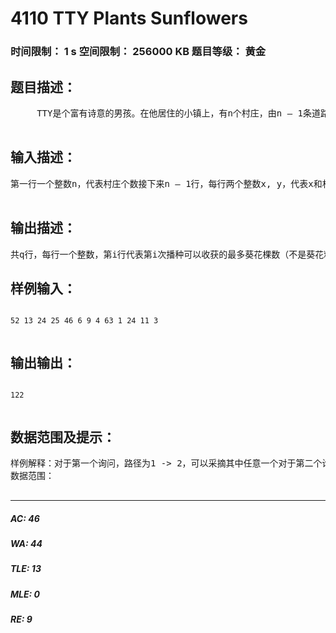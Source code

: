 # 4110 TTY Plants Sunflowers   
### 时间限制： 1 s     空间限制： 256000 KB     题目等级： 黄金  
## 题目描述：  

<pre>
     TTY是个富有诗意的男孩。在他居住的小镇上，有n个村庄，由n – 1条道路连接着。这里的生活和谐而又宁静。有一天TTY偶然阅读到一篇杂志上的文章《阳光下的向日葵》，深受感动。特别是其中一位小女孩的故事让他记忆犹新。于是他买来葵花籽，决定也像那位小女孩一样，给村民播种向日葵，把美丽和阳光带给村庄里的每一个人。     于是TTY决定在每次播种前选择两个村庄，然后从其中一个村庄出发，在这两个村庄的道路上的每一个村庄（包括起始点）种上一颗向日葵，在编号i的村庄播种在可以长出Wi个葵花籽，而且向日葵受到天神Owaski的保护，在生长过程中不会被人采摘。若干天后，待到向日葵成熟时，TTY又会以相同的路径去采摘那些向日葵上的葵花籽，无论是否采摘，每一次播种的向日葵都会在下一次播种前死亡。但是有轻微强迫症的他，不会采摘比他采摘的上一朵葵花籽相等或者更少的向日葵。而TTY并不知道这些数据，只能凭着感觉开始采摘，他想在更多的向日葵上采摘葵花籽，你能告诉他可以最多采摘的向日葵棵数吗？   

</pre>
  
  
## 输入描述：  

<pre>
第一行一个整数n，代表村庄个数接下来n – 1行，每行两个整数x, y，代表x和村庄y之间有道路相连接下来一行n个整数W1 … Wn，代表每个村庄的可以长出的葵花籽数目接下来一行一个整数q，代表询问个数接下来q行，每行两个整数s, t，代表播种的起点和终点  

</pre>
  
  
## 输出描述：  

<pre>
共q行，每行一个整数，第i行代表第i次播种可以收获的最多葵花棵数（不是葵花籽数）。
</pre>
  
  
## 样例输入：  

<pre><code>
52 13 24 25 46 6 9 4 63 1 24 11 3  

</code></pre>
  
  
## 输出输出：  

<pre><code>
122  

</code></pre>
  
  
## 数据范围及提示：  

<pre>
样例解释：对于第一个询问，路径为1 -> 2，可以采摘其中任意一个对于第二个询问，路径为4 -> 2 -> 1，可以先采摘4，后采摘2和1中任意一个对于第三个询问，路径为1 -> 2 -> 3，可以先采摘1和2 中任意一个，后采摘3  
数据范围：    

</pre>
  
  
***  

##### AC: 46  
##### WA: 44  
##### TLE: 13  
##### MLE: 0  
##### RE: 9  
